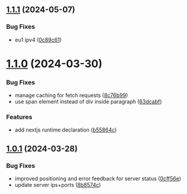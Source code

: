 ## [1.1.1](https://github.com/Mirasaki-Development/dayz-community-template/compare/v1.1.0...v1.1.1) (2024-05-07)


### Bug Fixes

* eu1 ipv4 ([0c89c61](https://github.com/Mirasaki-Development/dayz-community-template/commit/0c89c61566c9bd909b0ff3ed3c4c8397d8c111df))

# [1.1.0](https://github.com/Mirasaki-Development/dayz-community-template/compare/v1.0.1...v1.1.0) (2024-03-30)


### Bug Fixes

* manage caching for fetch requests ([8c76b99](https://github.com/Mirasaki-Development/dayz-community-template/commit/8c76b995679fa144ba6eef52b9c52cd7b2695ba2))
* use span element instead of div inside paragraph ([63dcabf](https://github.com/Mirasaki-Development/dayz-community-template/commit/63dcabf68b8b0f50ce3bbc7ffada0d94094cabe7))


### Features

* add nextjs runtime declaration ([b55864c](https://github.com/Mirasaki-Development/dayz-community-template/commit/b55864ce205385f5a15e680a95d79f194ce64f02))

## [1.0.1](https://github.com/Mirasaki-Development/dayz-community-template/compare/v1.0.0...v1.0.1) (2024-03-28)


### Bug Fixes

* improved positioning and error feedback for server status ([0cff56e](https://github.com/Mirasaki-Development/dayz-community-template/commit/0cff56e508ae67df9b7b4f9d4882689ac60c4985))
* update server ips+ports ([8b8574c](https://github.com/Mirasaki-Development/dayz-community-template/commit/8b8574c599070e4ddb2abf8a9d7ec25e24ae700f))
